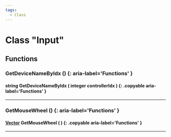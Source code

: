 ```yaml
---
tags:
  - Class
---
```

# Class "Input"

## Functions

### GetDeviceNameByIdx () {: aria-label='Functions' }
#### string GetDeviceNameByIdx ( integer controllerIdx ) {: .copyable aria-label='Functions' }

___
### GetMouseWheel () {: aria-label='Functions' }
#### [Vector](Vector.md) GetMouseWheel ( ) {: .copyable aria-label='Functions' }

___